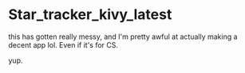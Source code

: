 # Star_tracker_kivy_latest
this has gotten really messy, and I'm pretty awful at actually making a decent app lol. Even if it's for CS.

yup.
